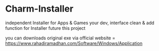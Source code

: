 # Charm-Installer
independent Installer for Apps & Games your dev,
interface clean & add function for Installer future this project

you can downloads original exe via official website = https://www.rahadiramadhan.com/Software/Windows/Application
